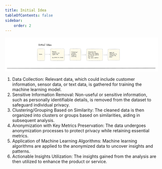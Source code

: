 ```yaml
---
title: Initial Idea
tableOfContents: false
sidebar:
    order: 2
---
```


![Initial Idea](./images/initial-idea.png)

1.	Data Collection: Relevant data, which could include customer information, sensor data, or text data, is gathered for training the machine learning model.
2.	Sensitive Information Removal: Non-useful or sensitive information, such as personally identifiable details, is removed from the dataset to safeguard individual privacy.
3.	Clustering/Grouping Based on Similarity: The cleaned data is then organized into clusters or groups based on similarities, aiding in subsequent analysis.
4.	Anonymization with Key Metrics Preservation: The data undergoes anonymization processes to protect privacy while retaining essential metrics. 
5.	Application of Machine Learning Algorithms: Machine learning algorithms are applied to the anonymized data to uncover insights and patterns. 
6.	Actionable Insights Utilization: The insights gained from the analysis are then utilized to enhance the product or service. 

